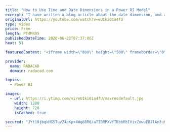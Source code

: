 ```yaml
---
title: "How to Use Time and Date Dimensions in a Power BI Model"
excerpt: "I have written a blog article about the date dimension, and also one about the time dimension. However, I got some questions in the comments about how they will be used together in a data model. In this video, I’ll explain that. Find the links to the date and time tables in my article below: https://radacad.com/how-to-use-time-and-date-dimensions-in-a-power-bi-model"
originalUrl: https://youtube.com/watch?v=eUIki01a4fU
type: video
price: Free
length: PT4M49S
publishedDateTime: 2020-06-22T07:37:06Z
heat: 51

featuredContent: "<iframe width=\"800\" height=\"500\" frameborder=\"0\" src=\"https://www.youtube.com/embed/eUIki01a4fU\" allow=\"accelerometer; autoplay; encrypted-media; gyroscope; picture-in-picture\" allowfullscreen></iframe>"

provider:
  name: RADACAD
  domain: radacad.com

topics:
  - Power BI

images:
  - url: https://i.ytimg.com/vi/eUIki01a4fU/maxresdefault.jpg
    width: 1280
    height: 720
    isCached: true

secured: "JYt18jbqkHG5TuvZ4pKp+4Wq88R6/aTIBRPXVfTBbbRbIVixZowuE8JlAn3uKN7ljK80/o1fbRdEySIg0m+pkEHNKZRtmdBmXp1ugvQTR43K2yLS9kWAbiSY7ZhRJG4yvgwP8RkFjIPhytZ2hZsQE+/+8MyEGXiA2rgLVpVFjHaNicRCfzVFT6+1jE8Me1TINooykzfER/qILIKKFif6NZxnTKVnhwh4U3wZW3zMLNL4LNiLoMlTrwfQCM7QgkE5+Xvr7stjmMfSPjzNkhqrA3lGP2iWzkOZ7+L65kfa7YOyvBXIr5m2/6Z1tRRDH0rWnDyeA4E5njHyhKG2YicGvwKnRR0IuqnJ0o4ofPsasbxBtsr5NZgRZ+tUyLEOX85AnJkof4s4d4jNPG01Kr3Y7OL/rRN5d9/+ccVeqt7FB9U=;t8ppsmAcTITod7d5+HtlUQ=="
---
```


